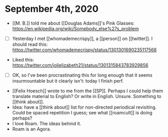 # September 4th, 2020
- [[M. B.]] told me about [[Douglas Adams]]'s Pink Glasses: https://en.wikipedia.org/wiki/Somebody_else%27s_problem
- [ ] Yesterday I met [[whomademecrispy]], a [[person]] on [[twitter]]. I should read this: https://twitter.com/whomademecrispy/status/1301301690235117568
- Liked this: https://twitter.com/jolielizabeth21/status/1301315843783929856
- [ ] OK, so I've been procrastinating this for long enough that it seems insurmountable but it clearly isn't: today I finish perf.
- [[Felix Hoesch]] wrote to me from the [[SP]]. Perhaps I could help them translate material to English? Or write in English. Unsure. Something to [[think about]].
- Idea: have a [[think about]] list for non-directed periodical revisiting. Could be spaced repetition I guess; see what [[roamcult]] is doing perhaps?
- I love Roam. The ideas behind it.
- Roam is an Agora.
